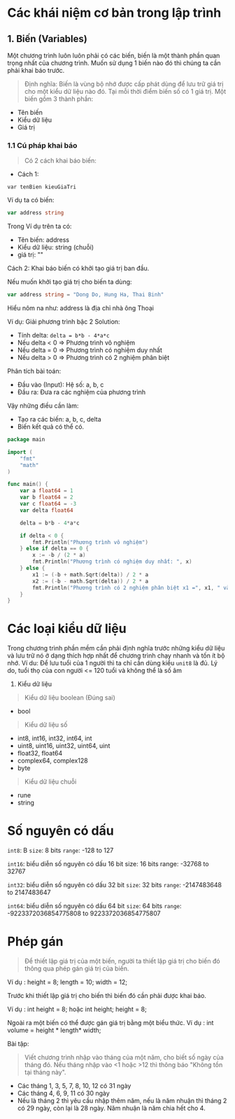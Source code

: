 # Các khái niệm cơ bản trong lập trình

## 1. Biến (Variables)

Một chương trình luôn luôn phải có các biến, biến là một thành phần quan trọng nhất của chương trình. Muốn sử dụng 1 biến nào đó thì chúng ta cần phải khai báo trước.

> Định nghĩa: Biến là vùng bộ nhớ được cấp phát dùng để lưu trữ giá trị cho một kiểu dữ liệu nào đó. Tại mỗi thời điểm biến số có 1 giá trị. Một biến gồm 3 thành phần:

- Tên biến
- Kiểu dữ liệu
- Giá trị

### 1.1 Cú pháp khai báo
> Có 2 cách khai báo biến:
- Cách 1:
```
var tenBien kieuGiaTri
```

Ví dụ ta có biến: 

```go
var address string 
```
Trong Ví dụ trên ta có:
* Tên biến: address
* Kiểu dữ liệu: string (chuỗi)
* giá trị: ""

Cách 2: Khai báo biến có khởi tạo giá trị ban đầu.

Nếu muốn khởi tạo giá trị cho biến ta dùng:
```go
var address string = "Dong Do, Hung Ha, Thai Binh"
```

Hiểu nôm na như: address là địa chỉ nhà ông Thoại

Ví dụ: Giải phương trình bậc 2
Solution: 
- Tính delta: `delta = b*b - 4*a*c`
- Nếu delta < 0 => Phương trình vô nghiệm
- Nếu delta = 0 => Phương trình có nghiệm duy nhất
- Nếu delta > 0 => Phương trình có 2 nghiệm phân biệt

Phân tích bài toán:
- Đầu vào (Input): Hệ số: a, b, c
- Đầu ra: Đưa ra các nghiệm của phương trình

Vậy những điều cần làm:
- Tạo ra các biến: a, b, c, delta
- Biến kết quả có thể có.

```go
package main

import (
	"fmt"
	"math"
)

func main() {
	var a float64 = 1
	var b float64 = 2
	var c float64 = -3
	var delta float64

	delta = b*b - 4*a*c

	if delta < 0 {
		fmt.Println("Phương trình vô nghiệm")
	} else if delta == 0 {
		x := -b / (2 * a)
		fmt.Println("Phương trình có nghiệm duy nhất: ", x)
	} else {
		x1 := (-b + math.Sqrt(delta)) / 2 * a
		x2 := (-b - math.Sqrt(delta)) / 2 * a
		fmt.Println("Phương trình có 2 nghiệm phân biệt x1 =", x1, " và x2 =", x2)
	}
}

```

# Các loại kiểu dữ liệu
Trong chương trình phần mềm cần phải định nghĩa trước những kiểu dữ liệu và lưu trữ nó ở dạng thích hợp nhất để chương trình chạy nhanh và tốn ít bộ nhớ.
Ví du: Để lưu tuổi của 1 người thì ta chỉ cần dùng kiểu `unit8` là đủ. Lý do, tuổi thọ của con người <= 120 tuổi và không thể là số âm

1. Kiểu dữ liệu 
> Kiểu dữ liệu boolean (Đúng sai)
- bool
> Kiểu dữ liệu số
* int8, int16, int32, int64, int
* uint8, uint16, uint32, uint64, uint
* float32, float64
* complex64, complex128
* byte


> Kiểu dữ liệu chuỗi
* rune
* string

# Số nguyên có dấu
`int8`: B
`size`: 8 bits
`range`: -128 to 127

`int16`: biểu diễn số nguyên có dấu 16 bit
size: 16 bits
range: -32768 to 32767

`int32`: biểu diễn số nguyên có dấu 32 bit
`size`: 32 bits
`range`: -2147483648 to 2147483647

`int64`: biểu diễn số nguyên có dấu 64 bit
`size`: 64 bits
`range`: -9223372036854775808 to 9223372036854775807

# Phép gán
> Để thiết lập giá trị của một biến, người ta thiết lập giá trị cho biến đó thông qua phép gán giá trị của biến.

Ví dụ :
height = 8;
length = 10;
width = 12;

Trước khi thiết lập giá trị cho biến thì biến đó cần phải được khai báo.

Ví dụ :
int height = 8; hoặc
int height;
height = 8;

Ngoài ra một biến có thể được gán giá trị bằng một biểu thức. Ví dụ :
int volume = height * length* width;

Bài tập: 
> Viết chương trình nhập vào tháng của một năm, cho biết số ngày của tháng đó. Nếu tháng nhập vào <1 hoặc >12 thì thông báo "Không tồn tại tháng này".

- Các tháng 1, 3, 5, 7, 8, 10, 12 có 31 ngày
- Các tháng 4, 6, 9, 11 có 30 ngày
- Nếu là tháng 2 thì yêu cầu nhập thêm năm, nếu là năm nhuận thì tháng 2 có 29 ngày, còn lại là 28 ngày. Năm nhuận là năm chia hết cho 4.